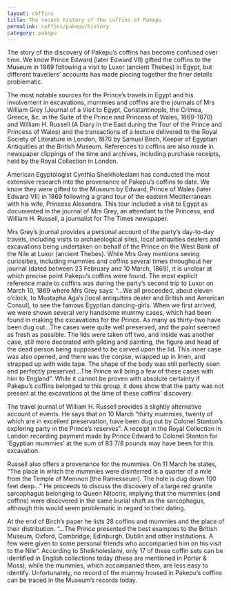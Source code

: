 ```yaml
---
layout: coffins
title: The recent history of the coffins of Pakepu
permalink: coffins/pakepu/history
category: pakepu
---
```


The story of the discovery of Pakepu’s coffins has become confused over time. We know Prince Edward (later Edward VII) gifted the coffins to the Museum in 1869 following a visit to Luxor (ancient Thebes) in Egypt, but different travellers’ accounts has made piecing together the finer details problematic.

The most notable sources for the Prince’s travels in Egypt and his involvement in excavations, mummies and coffins are the journals of Mrs William Grey (Journal of a Visit to Egypt, Constantinople, the Crimea, Greece, &c. in the Suite of the Prince and Princess of Wales, 1869-1870) and William H. Russell (A Diary in the East during the Tour of the Prince and Princess of Wales) and the transactions of a lecture delivered to the Royal Society of Literature in London, 1870 by Samuel Birch, Keeper of Egyptian Antiquities at the British Museum. References to coffins are also made in newspaper clippings of the time and archives, including purchase receipts, held by the Royal Collection in London.

American Egyptologist Cynthia Sheikholeslami has conducted the most extensive research into the provenance of Pakepu’s coffins to date. We know they were gifted to the Museum by Edward, Prince of Wales (later Edward VII) in 1869 following a grand tour of the eastern Mediterranean with his wife, Princess Alexandra. This tour included a visit to Egypt as documented in the journal of Mrs Grey, an attendant to the Princess, and William H. Russell, a journalist for The Times newspaper.

Mrs Grey’s journal provides a personal account of the party’s day-to-day travels, including visits to archaeological sites, local antiquities dealers and excavations being undertaken on behalf of the Prince on the West Bank of the Nile at Luxor (ancient Thebes). While Mrs Grey mentions seeing curiosities, including mummies and coffins several times throughout her journal (dated between 23 February and 10 March, 1869), it is unclear at which precise point Pakepu’s coffins were found. The most explicit reference made to coffins was during the party’s second trip to Luxor on March 10, 1869 where Mrs Grey says: “…We all proceeded, about eleven o’clock, to Mustapha Aga’s [local antiquities dealer and British and American Consul], to see the famous Egyptian dancing-girls. When we first arrived, we were shown several very handsome mummy cases, which had been found in making the excavations for the Prince. As many as thirty-two have been dug out…The cases were quite well preserved, and the paint seemed as fresh as possible. The lids were taken off two, and inside was another case, still more decorated with gilding and painting, the figure and head of the dead person being supposed to be carved upon the lid. This inner case was also opened, and there was the corpse, wrapped up in linen, and strapped up with wide tape. The shape of the body was still perfectly seen and perfectly preserved…The Prince will bring a few of these cases with him to England”. While it cannot be proven with absolute certainty if Pakepu’s coffins belonged to this group, it does show that the party was not present at the excavations at the time of these coffins’ discovery.

The travel journal of William H. Russell provides a slightly alternative account of events. He says that on 10 March “thirty mummies, twenty of which are in excellent preservation, have been dug out by Colonel Stanton’s exploring party in the Prince’s reserves”. A receipt in the Royal Collection in London recording payment made by Prince Edward to Colonel Stanton for ‘Egyptian mummies’ at the sum of 83 7/8 pounds may have been for this excavation.

Russell also offers a provenance for the mummies. On 11 March he states, “The place in which the mummies were disinterred is a quarter of a mile from the Temple of Memnon [the Ramesseum]. The hole is dug down 100 feet deep…” He proceeds to discuss the discovery of a large red granite sarcophagus belonging to Queen Nitocris, implying that the mummies (and coffins) were discovered in the same burial shaft as the sarcophagus, although this would seem problematic in regard to their dating.

At the end of Birch’s paper he lists 28 coffins and mummies and the place of their distribution. “…The Prince presented the best examples to the British Museum, Oxford, Cambridge, Edinburgh, Dublin and other institutions. A few were given to some personal friends who accompanied him on his visit to the Nile”. According to Sheikholeslami, only 17 of these coffin sets can be identified in English collections today (these are mentioned in Porter & Moss), while the mummies, which accompanied them, are less easy to identify. Unfortunately, no record of the mummy housed in Pakepu’s coffins can be traced in the Museum’s records today.